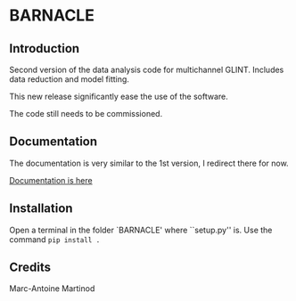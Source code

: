 # BARNACLE

## Introduction
Second version of the data analysis code for multichannel GLINT. Includes data reduction and model fitting.

This new release significantly ease the use of the software.

The code still needs to be commissioned.

## Documentation
The documentation is very similar to the 1st version, I redirect there for now.

[Documentation is here](https://glintpipeline.readthedocs.io/en/latest/)

## Installation
Open a terminal in the folder `BARNACLE' where ``setup.py'' is.
Use the command ```pip install .```

## Credits
Marc-Antoine Martinod

